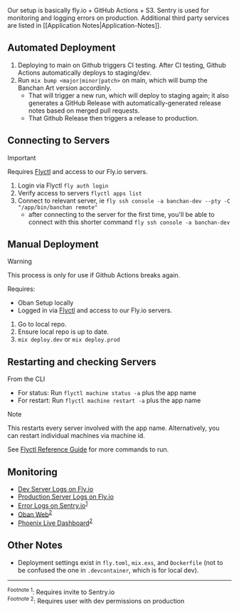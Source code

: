 Our setup is basically fly.io + GitHub Actions + S3. Sentry is used for monitoring and logging errors on production. Additional third party services are listed in \[[Application Notes|Application-Notes]].

## Automated Deployment
1.  Deploying to main on Github triggers CI testing. After CI testing, Github Actions automatically deploys to staging/dev.
2.  Run `mix bump <major|minor|patch>` on main, which will bump the Banchan Art version accordinly.
    -  That will trigger a new run, which will deploy to staging again; it also generates a GitHub Release with automatically-generated release notes based on merged pull requests.
    -  That Github Release then triggers a release to production.

## Connecting to Servers

> [!IMPORTANT]
> Requires [Flyctl](https://fly.io/docs/hands-on/install-flyctl/) and access to our Fly.io servers.

1.  Login via Flyctl `fly auth login`
2.  Verify access to servers `flyctl apps list`
3.  Connect to relevant server, ie `fly ssh console -a banchan-dev --pty -C "/app/bin/banchan remote"`
    -   after connecting to the server for the first time, you'll be able to connect with this shorter command `fly ssh console -a banchan-dev`

## Manual Deployment
> [!WARNING]
> This process is only for use if Github Actions breaks again. 

Requires: 
- Oban Setup locally
- Logged in via [Flyctl](https://fly.io/docs/hands-on/install-flyctl/) and access to our Fly.io servers.

1.  Go to local repo.
2.  Ensure local repo is up to date.
3.  `mix deploy.dev` or  `mix deploy.prod` 

## Restarting and checking Servers

From the CLI
- For status: Run `flyctl machine status -a` plus the app name
- For restart: Run `flyctl machine restart -a` plus the app name

> [!NOTE]
> This restarts every server involved with the app name. Alternatively, you can restart individual machines via machine id.

See [Flyctl Reference Guide](https://fly.io/docs/reference/) for more commands to run.

## Monitoring
-   [Dev Server Logs on Fly.io](https://fly.io/apps/banchan-dev/monitoring)
-   [Production Server Logs on Fly.io](https://fly.io/apps/banchan-prod/monitoring)
-   [Error Logs on Sentry.io](https://sentry.io/organizations/banchan-art/issues/)<sup>[1](#footnote1)</sup>
-   [Oban Web](https://banchan.art/admin/oban)<sup>[2](#footnote2)</sup>
-   [Phoenix Live Dashboard](https://banchan.art/admin/dashboard/home)<sup>[2](#footnote2)</sup>

## Other Notes
- Deployment settings exist in `fly.toml`, `mix.exs`, and `Dockerfile` (not to be confused the one in `.devcontainer`, which is for local dev).

---

<sup><a name="footnote1">Footnote 1</a></sup>: Requires invite to Sentry.io <br/>
<sup><a name="footnote2">Footnote 2</a></sup>: Requires user with dev permissions on production




